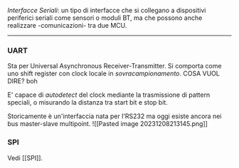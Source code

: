 *Interfacce Seriali*: un tipo di interfacce che si collegano a dispositivi periferici seriali come sensori o moduli BT, ma che possono anche realizzare -comunicazioni- tra due MCU.

---
### UART
Sta per Universal Asynchronous Receiver-Transmitter.
Si comporta come uno shift register con clock locale in *sovracampionamento*. 
COSA VUOL DIRE? boh

E' capace di *autodetect* del clock mediante la trasmissione di pattern speciali, o misurando la distanza tra start bit e stop bit.

Storicamente è un'interfaccia nata per l'RS232 ma oggi esiste ancora nei bus master-slave multipoint.
![[Pasted image 20231208213145.png]]

### SPI
Vedi [[SPI]].
